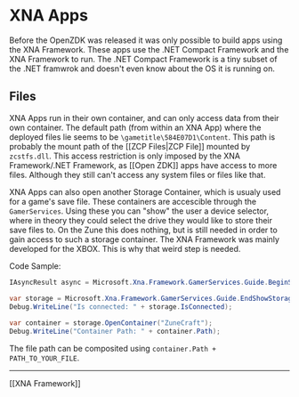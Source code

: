 # XNA Apps
Before the OpenZDK was released it was only possible to build apps using the XNA Framework. These apps use the .NET Compact Framework and the XNA Framework to run. The .NET Compact Framework is a tiny subset of the .NET framwrok and doesn't even know about the OS it is running on. 

## Files
XNA Apps run in their own container, and can only access data from their own container. 
The default path (from within an XNA App) where the deployed files lie seems to be ``\gametitle\584E07D1\Content``. This path is probably the mount path of the [[ZCP Files|ZCP File]] mounted by ``zcstfs.dll``. This access restriction is only imposed by the XNA Framework/.NET Framework, as [[Open ZDK]] apps have access to more files. Although they still can't access any system files or files like that.  

XNA Apps can also open another Storage Container, which is usualy used for a game's save file. These containers are accescible through the ``GamerServices``. Using these you can "show" the user a device selector, where in theory they could select the drive they would like to store their save files to. On the Zune this does nothing, but is still needed in order to gain access to such a storage container.  The XNA Framework was mainly developed for the XBOX. This is why that weird step is needed. 

Code Sample:
```c#
IAsyncResult async = Microsoft.Xna.Framework.GamerServices.Guide.BeginShowStorageDeviceSelector(null, null);

var storage = Microsoft.Xna.Framework.GamerServices.Guide.EndShowStorageDeviceSelector(async);
Debug.WriteLine("Is connected: " + storage.IsConnected);
            
var container = storage.OpenContainer("ZuneCraft");
Debug.WriteLine("Container Path: " + container.Path);
```
The file path can be composited using ``container.Path + PATH_TO_YOUR_FILE``.

---
[[XNA Framework]]
